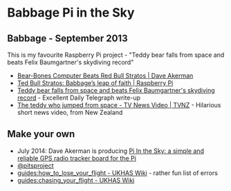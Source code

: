 # Babbage Pi in the Sky

## Babbage - September 2013

This is my favourite Raspberry Pi project - "Teddy bear falls from space and beats Felix Baumgartner's skydiving record"

* [Bear-Bones Computer Beats Red Bull Stratos | Dave Akerman](http://www.daveakerman.com/?p=1362)
* [Ted Bull Stratos: Babbage’s leap of faith | Raspberry Pi](http://www.raspberrypi.org/ted-bull-stratos-babbages-leap-of-faith/)
* [Teddy bear falls from space and beats Felix Baumgartner's skydiving record](http://www.telegraph.co.uk/science/space/10275552/Teddy-bear-falls-from-space-and-beats-Felix-Baumgartners-skydiving-record.html) - Excellent Daily Telegraph write-up
* [The teddy who jumped from space - TV News Video | TVNZ](http://tvnz.co.nz/seven-sharp/teddy-jumped-space-video-5545992) - Hilarious short news video, from New Zealand

## Make your own

* July 2014: Dave Akerman is producing [Pi In the Sky: a simple and reliable GPS radio tracker board for the Pi](http://www.pi-in-the-sky.com/)
* [@pitsproject](https://twitter.com/pitsproject)
* [guides:how\_to\_lose\_your\_flight - UKHAS Wiki](https://ukhas.org.uk/guides:how_to_lose_your_flight) - rather fun list of errors
* [guides:chasing\_your\_flight - UKHAS Wiki](https://ukhas.org.uk/guides:chasing_your_flight)
